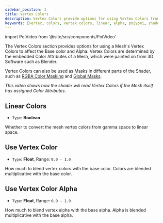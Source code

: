 ```yaml
---
sidebar_position: 3
title: Vertex Colors
description: Vertex Colors provide options for using Vertex Colors from your Mesh to affect the Base Color and Alpha.
keywords: [vertex, colors, vertex colors, linear, alpha, poiyomi, shader]
---
```

import PoiVideo from '@site/src/components/PoiVideo'

The Vertex Colors section provides options for using a Mesh's Vertex Colors to affect the Base color and Alpha. Vertex Colors are determined by the embedded Color Attributes of a Mesh, which were painted on from 3D Software such as Blender.

Vertex Colors can also be used as Masks in different parts of the Shader, such as [RGBA Color Masking](/docs/color-and-normals/rgba-color-masking.md#vertex-colors) and [Global Masks](/docs/modifiers/global-masks.md#vertex-colors).

<PoiVideo url='/vid/color-and-normals/PoiVertexColors.mp4'/>
<em>This video shows how the shader will read Vertex Colors if the Mesh itself has assigned Color Attributes.</em>

## Linear Colors

- `Type`: **Boolean**

Whether to convert the mesh vertex colors from gamma space to linear space.

## Use Vertex Color

- `Type`: **Float**, Range: `0.0 - 1.0`

How much to blend vertex colors with the base color. Colors are blended multiplicative with the base color.

## Use Vertex Color Alpha

- `Type`: **Float**, Range: `0.0 - 1.0`

How much to blend vertex alpha with the base alpha. Alpha is blended multiplicative with the base alpha.
